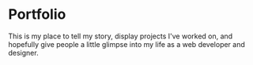 # Portfolio

This is my place to tell my story, display projects I've worked on, and hopefully give people a little glimpse into my life as a web developer and designer.
